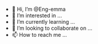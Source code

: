 - 👋 Hi, I’m @Eng-emma
- 👀 I’m interested in ...
- 🌱 I’m currently learning ...
- 💞️ I’m looking to collaborate on ...
- 📫 How to reach me ...

<!---
Eng-emma/Eng-emma is a ✨ special ✨ repository because its `README.md` (this file) appears on your GitHub profile.
You can click the Preview link to take a look at your changes.
--->
